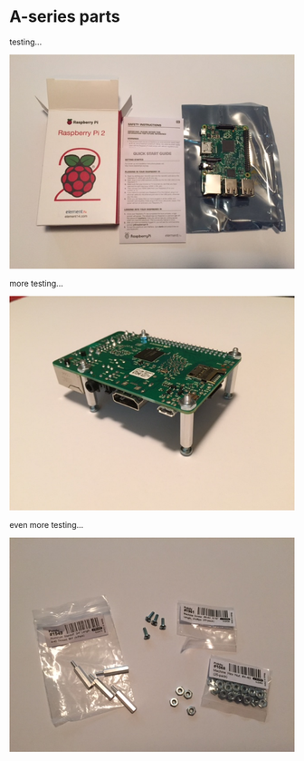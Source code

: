 # A-series parts

testing...

![Hello World](https://github.com/cjdaly/CompuCanvas/blob/master/doc/parts/A-series/images/rPi.jpg?raw=true)

more testing...

![Hello World](images/rPi-mounted.jpg?raw=true)

even more testing...

![Hello World](images/hardware.jpg)

